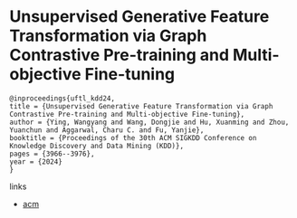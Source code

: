 # Unsupervised Generative Feature Transformation via Graph Contrastive Pre-training and Multi-objective Fine-tuning

```
@inproceedings{uftl_kdd24,
title = {Unsupervised Generative Feature Transformation via Graph Contrastive Pre-training and Multi-objective Fine-tuning},
author = {Ying, Wangyang and Wang, Dongjie and Hu, Xuanming and Zhou, Yuanchun and Aggarwal, Charu C. and Fu, Yanjie},
booktitle = {Proceedings of the 30th ACM SIGKDD Conference on Knowledge Discovery and Data Mining (KDD)},
pages = {3966--3976},
year = {2024}
}
```

links
- [acm](https://dl.acm.org/doi/10.1145/3637528.3672015)
